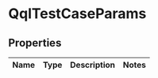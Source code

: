

# QqlTestCaseParams


## Properties

| Name | Type | Description | Notes |
|------------ | ------------- | ------------- | -------------|




